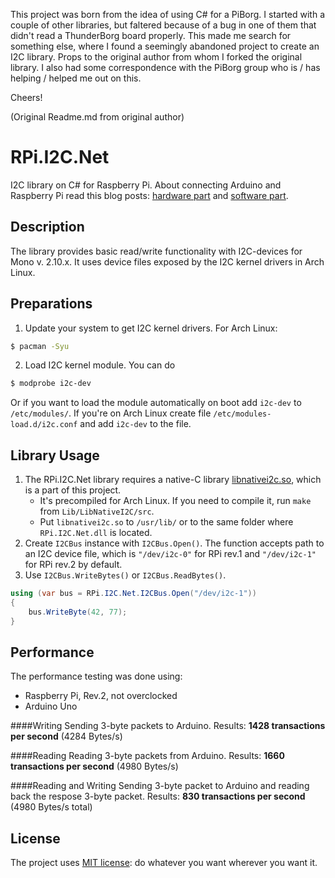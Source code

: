 
This project was born from the idea of using C# for a PiBorg.  I started with a couple of other libraries, but faltered because of a bug in one of them that didn't read a ThunderBorg board properly.  This made me search for something else, where I found a seemingly abandoned project to create an I2C library.  Props to the original author from whom I forked the original library.  I also had some correspondence with the PiBorg group who is / has helping / helped me out on this.

Cheers!



(Original Readme.md from original author)

RPi.I2C.Net
===========

I2C library on C# for Raspberry Pi. About connecting Arduino and Raspberry Pi read this blog posts: [hardware part](http://blog.mshmelev.com/2013/06/connecting-raspberry-pi-and-arduino.html) and [software part](http://blog.mshmelev.com/2013/06/connecting-raspberry-pi-and-arduino-software.html).

## Description
The library provides basic read/write functionality with I2C-devices for Mono v. 2.10.x.
It uses device files exposed by the I2C kernel drivers in Arch Linux.

## Preparations
1. Update your system to get I2C kernel drivers. For Arch Linux:
```bash
$ pacman -Syu
```

2. Load I2C kernel module. You can do
```bash
$ modprobe i2c-dev
```
Or if you want to load the module automatically on boot add `i2c-dev` to `/etc/modules/`. If you're on Arch Linux create file `/etc/modules-load.d/i2c.conf` and add `i2c-dev` to the file.

## Library Usage
1. The RPi.I2C.Net library requires a native-C library [libnativei2c.so](https://github.com/mshmelev/RPi.I2C.Net/blob/master/Lib/LibNativeI2C/libnativei2c.so), which is a part of this project.
   * It's precompiled for Arch Linux. If you need to compile it, run `make` from `Lib/LibNativeI2C/src`.
   * Put `libnativei2c.so` to `/usr/lib/` or to the same folder where `RPi.I2C.Net.dll` is located.
2. Create `I2CBus` instance with `I2CBus.Open()`. The function accepts path to an I2C device file, which is `"/dev/i2c-0"` for RPi rev.1 and `"/dev/i2c-1"` for RPi rev.2 by default.
3. Use `I2CBus.WriteBytes()` or `I2CBus.ReadBytes()`.

```C#
using (var bus = RPi.I2C.Net.I2CBus.Open("/dev/i2c-1"))
{
	bus.WriteByte(42, 77);
}
```


## Performance
The performance testing was done using:
* Raspberry Pi, Rev.2, not overclocked
* Arduino Uno

####Writing
Sending 3-byte packets to Arduino.
Results: **1428 transactions per second** (4284 Bytes/s)

####Reading
Reading 3-byte packets from Arduino.
Results: **1660 transactions per second** (4980 Bytes/s)

####Reading and Writing
Sending 3-byte packet to Arduino and reading back the respose 3-byte packet.
Results: **830 transactions per second** (4980 Bytes/s total)

## License
The project uses [MIT license](https://github.com/mshmelev/RPi.I2C.Net/blob/master/license.txt): do whatever you want wherever you want it.


